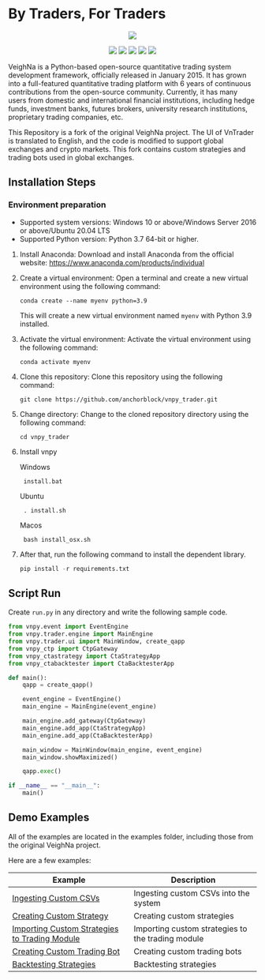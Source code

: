 # By Traders, For Traders

<p align="center">
  <img src ="https://vnpy.oss-cn-shanghai.aliyuncs.com/vnpy-logo.png"/>
</p>

<p align="center">
    <img src ="https://img.shields.io/badge/version-3.7.0-blueviolet.svg"/>
    <img src ="https://img.shields.io/badge/platform-windows|linux|macos-yellow.svg"/>
    <img src ="https://img.shields.io/badge/python-3.10-blue.svg" />
    <img src ="https://img.shields.io/github/workflow/status/vnpy/vnpy/Python%20application/master"/>
    <img src ="https://img.shields.io/github/license/vnpy/vnpy.svg?color=orange"/>
</p>

VeighNa is a Python-based open-source quantitative trading system development framework, officially released in January 2015. It has grown into a full-featured quantitative trading platform with 6 years of continuous contributions from the open-source community. Currently, it has many users from domestic and international financial institutions, including hedge funds, investment banks, futures brokers, university research institutions, proprietary trading companies, etc.

This Repository is a fork of the original VeighNa project. The UI of VnTrader is translated to English, and the code is modified to support global exchanges and crypto markets. This fork contains custom strategies and trading bots used in global exchanges.

## Installation Steps

### Environment preparation

- Supported system versions: Windows 10 or above/Windows Server 2016 or above/Ubuntu 20.04 LTS
- Supported Python version: Python 3.7 64-bit or higher.

1. Install Anaconda: Download and install Anaconda from the official website: <https://www.anaconda.com/products/individual>

2. Create a virtual environment: Open a terminal and create a new virtual environment using the following command:

   ```
   conda create --name myenv python=3.9
   ```

   This will create a new virtual environment named `myenv` with Python 3.9 installed.

3. Activate the virtual environment: Activate the virtual environment using the following command:

   ```
   conda activate myenv
   ```

4. Clone this repository: Clone this repository using the following command:

   ```
   git clone https://github.com/anchorblock/vnpy_trader.git
   ```

5. Change directory: Change to the cloned repository directory using the following command:

   ```
   cd vnpy_trader
   ```

6. Install vnpy

    Windows

        install.bat

    Ubuntu

        . install.sh

    Macos

        bash install_osx.sh

7. After that, run the following command to install the dependent library.

    ```Python
    pip install -r requirements.txt
    ```

## Script Run

Create `run.py` in any directory and write the following sample code.

```Python
from vnpy.event import EventEngine
from vnpy.trader.engine import MainEngine
from vnpy.trader.ui import MainWindow, create_qapp
from vnpy_ctp import CtpGateway
from vnpy_ctastrategy import CtaStrategyApp
from vnpy_ctabacktester import CtaBacktesterApp

def main():
    qapp = create_qapp()

    event_engine = EventEngine()
    main_engine = MainEngine(event_engine)

    main_engine.add_gateway(CtpGateway)
    main_engine.add_app(CtaStrategyApp)
    main_engine.add_app(CtaBacktesterApp)

    main_window = MainWindow(main_engine, event_engine)
    main_window.showMaximized()

    qapp.exec()

if __name__ == "__main__":
    main()
```

## Demo Examples

All of the examples are located in the examples folder, including those from the original VeighNa project.

Here are a few examples:

| Example                                                                                                                                                   | Description                                       |
| --------------------------------------------------------------------------------------------------------------------------------------------------------- | ------------------------------------------------- |
| [Ingesting Custom CSVs](https://github.com/anchorblock/vnpy_trader/blob/master/examples/ingesting_csvs/ingest_minute_csv.py)                              | Ingesting custom CSVs into the system             |
| [Creating Custom Strategy](https://github.com/anchorblock/vnpy_trader/blob/master/examples/custom%20strategies/my_strategy.py)                            | Creating custom strategies                        |
| [Importing Custom Strategies to Trading Module](https://github.com/anchorblock/vnpy_trader/blob/master/examples/custom%20strategies/import_strategies.sh) | Importing custom strategies to the trading module |
| [Creating Custom Trading Bot](https://github.com/anchorblock/vnpy_trader/blob/master/examples/trading%20bot/bot_crypto.py)                                | Creating custom trading bots                      |
| [Backtesting Strategies](https://github.com/anchorblock/vnpy_trader/blob/master/examples/backtesting_on_custom_csvs/backtest_daily.ipynb)                 | Backtesting strategies                            |

